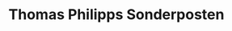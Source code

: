 ---
title: "Thomas Philipps Sonderposten"
url: /nuthe-urstromtal/thomas-philipps-sonderposten/
shop: Kramladen
---